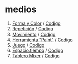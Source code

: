 # medios
1. [Forma y Color](https://manuelhernandezleon.github.io/medios/carpeta_01/) / 
[Codigo](https://github.com/manuelhernandezleon/medios/blob/master/carpeta_01/sketch.js)
2. [Repetición](https://manuelhernandezleon.github.io/medios/carpeta_02/) / 
[Codigo](https://github.com/manuelhernandezleon/medios/blob/master/carpeta_02/sketch.js)
3. [Movimiento](https://manuelhernandezleon.github.io/medios/carpeta_03/) / 
[Codigo](https://github.com/manuelhernandezleon/medios/blob/master/carpeta_03/sketch.js)
4. [Herramienta "Paint"](https://manuelhernandezleon.github.io/medios/Carpeta_04/) / 
[Codigo](https://github.com/manuelhernandezleon/medios/blob/master/Carpeta_04/Carpeta_04.js)
5. [Juego](https://manuelhernandezleon.github.io/medios/Carpeta_05/) / 
[Codigo](https://github.com/manuelhernandezleon/medios/blob/master/Carpeta_05/Carpeta_05.js)
6. [Espacio.tiempo](https://manuelhernandezleon.github.io/medios/Carpeta_06/) / 
[Codigo](https://github.com/manuelhernandezleon/medios/blob/master/Carpeta_06/Carpeta_06.js)
7. [Tablero Mixer](https://manuelhernandezleon.github.io/medios/Carpeta_07/) / 
[Codigo](https://github.com/manuelhernandezleon/medios/blob/master/Carpeta_07/Carpeta_07.js)
